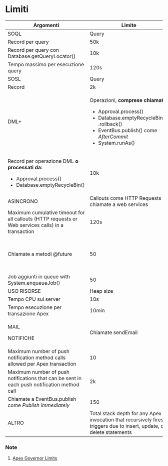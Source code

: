 # Limiti <a href="#toc162445464" id="toc162445464"></a>

| **Argomenti**                                                                                                                             | **Limite**                                                                                                                                                                                                             | **Sincrono**                                             | **Asincrono** |
| ----------------------------------------------------------------------------------------------------------------------------------------- | ---------------------------------------------------------------------------------------------------------------------------------------------------------------------------------------------------------------------- | -------------------------------------------------------- | ------------- |
| SOQL                                                                                                                                      | Query                                                                                                                                                                                                                  | 100                                                      | 200           |
| Record per query                                                                                                                          | 50k                                                                                                                                                                                                                    | 50k                                                      |               |
| Record per query con Database.getQueryLocator()                                                                                           | 10k                                                                                                                                                                                                                    | 10k                                                      |               |
| Tempo massimo per esecuzione query                                                                                                        | 120s                                                                                                                                                                                                                   | 120s                                                     |               |
| SOSL                                                                                                                                      | Query                                                                                                                                                                                                                  | 20                                                       | 20            |
| Record                                                                                                                                    | 2k                                                                                                                                                                                                                     | 2k                                                       |               |
| DML+                                                                                                                                      | <p>Operazioni, <strong>comprese chiamate:</strong></p><ul><li>Approval.process()</li><li>Database.emptyRecycleBin(), .rollback()</li><li>EventBus.publish() come <em>AfterCommit</em></li><li>System.runAs()</li></ul> | 150                                                      | 150           |
| <p>Record per operazione DML <strong>o processati da:</strong></p><ul><li>Approval.process()</li><li>Database.emptyRecycleBin()</li></ul> | 10k                                                                                                                                                                                                                    | 10k                                                      |               |
| ASINCRONO                                                                                                                                 | Callouts come HTTP Requests o chiamate a web services                                                                                                                                                                  | 100                                                      | 100           |
| Maximum cumulative timeout for all callouts (HTTP requests or Web services calls) in a transaction                                        | 120s                                                                                                                                                                                                                   | 120s                                                     |               |
| Chiamate a metodi @future                                                                                                                 | 50                                                                                                                                                                                                                     | <p>50<br><strong>solo</strong> in contesto queueable</p> |               |
| Job aggiunti in queue with System.enqueueJob()                                                                                            | 50                                                                                                                                                                                                                     | 1                                                        |               |
| USO RISORSE                                                                                                                               | Heap size                                                                                                                                                                                                              | 6 MB                                                     | 12 MB         |
| Tempo CPU sui server                                                                                                                      | 10s                                                                                                                                                                                                                    | 60s                                                      |               |
| Tempo esecuzione per transazione Apex                                                                                                     | 10min                                                                                                                                                                                                                  | 10min                                                    |               |
| <p>MAIL</p><p>NOTIFICHE</p>                                                                                                               | Chiamate sendEmail                                                                                                                                                                                                     | 10                                                       | 10            |
| Maximum number of push notification method calls allowed per Apex transaction                                                             | 10                                                                                                                                                                                                                     | 10                                                       |               |
| Maximum number of push notifications that can be sent in each push notification method call                                               | 2k                                                                                                                                                                                                                     | 2k                                                       |               |
| Chiamate a EventBus.publish come _Publish immediately_                                                                                    | 150                                                                                                                                                                                                                    | 150                                                      |               |
| ALTRO                                                                                                                                     | Total stack depth for any Apex invocation that recursively fires triggers due to insert, update, or delete statements                                                                                                  | 16                                                       | 16            |

### Note <a href="#toc162445465" id="toc162445465"></a>

1. [Apex Governor Limits](https://developer.salesforce.com/docs/atlas.en-us.salesforce\_app\_limits\_cheatsheet.meta/salesforce\_app\_limits\_cheatsheet/salesforce\_app\_limits\_platform\_apexgov.htm)

